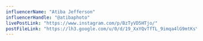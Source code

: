 ```yaml
---
influencerName: "Atiba Jefferson"
influencerHandle: "@atibaphoto"
livePostLink: "https://www.instagram.com/p/BzTyVD5HTjo/"
postFileLink: "https://lh3.google.com/u/0/d/19_XxYQvTfTL_9imqa4lG9mtKsYYAoAm8"
---
```

